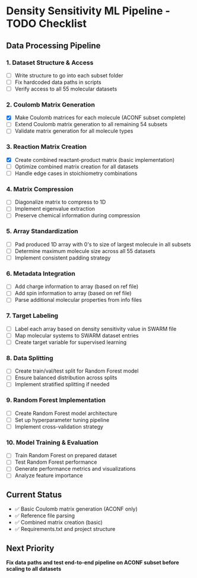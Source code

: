 # Density Sensitivity ML Pipeline - TODO Checklist

## Data Processing Pipeline

### 1. Dataset Structure & Access
- [ ] Write structure to go into each subset folder
- [ ] Fix hardcoded data paths in scripts
- [ ] Verify access to all 55 molecular datasets

### 2. Coulomb Matrix Generation  
- [x] Make Coulomb matrices for each molecule (ACONF subset complete)
- [ ] Extend Coulomb matrix generation to all remaining 54 subsets
- [ ] Validate matrix generation for all molecule types

### 3. Reaction Matrix Creation
- [x] Create combined reactant-product matrix (basic implementation)
- [ ] Optimize combined matrix creation for all datasets
- [ ] Handle edge cases in stoichiometry combinations

### 4. Matrix Compression
- [ ] Diagonalize matrix to compress to 1D
- [ ] Implement eigenvalue extraction
- [ ] Preserve chemical information during compression

### 5. Array Standardization
- [ ] Pad produced 1D array with 0's to size of largest molecule in all subsets
- [ ] Determine maximum molecule size across all 55 datasets
- [ ] Implement consistent padding strategy

### 6. Metadata Integration
- [ ] Add charge information to array (based on ref file)
- [ ] Add spin information to array (based on ref file) 
- [ ] Parse additional molecular properties from info files

### 7. Target Labeling
- [ ] Label each array based on density sensitivity value in SWARM file
- [ ] Map molecular systems to SWARM dataset entries
- [ ] Create target variable for supervised learning

### 8. Data Splitting
- [ ] Create train/val/test split for Random Forest model
- [ ] Ensure balanced distribution across splits
- [ ] Implement stratified splitting if needed

### 9. Random Forest Implementation
- [ ] Create Random Forest model architecture
- [ ] Set up hyperparameter tuning pipeline
- [ ] Implement cross-validation strategy

### 10. Model Training & Evaluation
- [ ] Train Random Forest on prepared dataset
- [ ] Test Random Forest performance
- [ ] Generate performance metrics and visualizations
- [ ] Analyze feature importance

## Current Status
- ✅ Basic Coulomb matrix generation (ACONF only)
- ✅ Reference file parsing
- ✅ Combined matrix creation (basic)
- ✅ Requirements.txt and project structure

## Next Priority
**Fix data paths and test end-to-end pipeline on ACONF subset before scaling to all datasets**
